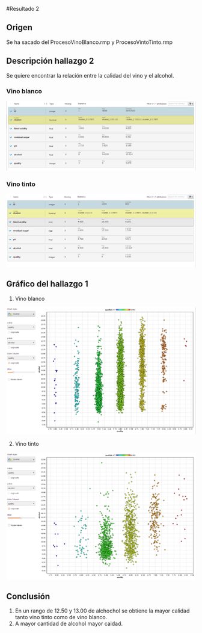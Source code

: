 #Resultado 2

## Origen
Se ha sacado del ProcesoVinoBlanco.rmp y ProcesoVintoTinto.rmp

## Descripción hallazgo 2
Se quiere encontrar la relación entre la calidad del vino y el alcohol.


### Vino blanco     

![Vino Blanco](https://github.com/hectorivan666/uasb_analytics/blob/master/Selecci%C3%B3n_039.png "Vino Blanco")

### Vino tinto

![Vino Tinto](https://github.com/hectorivan666/uasb_analytics/blob/master/Selecci%C3%B3n_040.png "Vino Tinto")


## Gráfico del hallazgo 1

1. Vino blanco

![Vino Blanco](https://github.com/hectorivan666/uasb_analytics/blob/master/Selecci%C3%B3n_041.png "Vino Blanco")

2. Vino tinto

![Vino Tinto](https://github.com/hectorivan666/uasb_analytics/blob/master/Selecci%C3%B3n_042.png "Vino Tinto")

## Conclusión

1. En un rango de 12.50 y 13.00 de alchochol se obtiene la mayor calidad tanto vino tinto como de vino blanco.
2. A mayor cantidad de alcohol mayor caidad.
